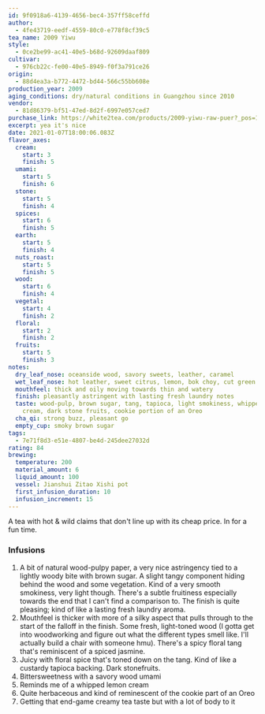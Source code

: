 ```yaml
---
id: 9f0918a6-4139-4656-bec4-357ff58ceffd
author:
  - 4fe43719-eedf-4559-80c0-e778f8cf39c5
tea_name: 2009 Yiwu
style:
  - 0ce2be99-ac41-40e5-b68d-92609daaf809
cultivar:
  - 976cb22c-fe00-40e5-8949-f0f3a791ce26
origin:
  - 88d4ea3a-b772-4472-bd44-566c55bb608e
production_year: 2009
aging_conditions: dry/natural conditions in Guangzhou since 2010
vendor:
  - 81d86379-bf51-47ed-8d2f-6997e057ced7
purchase_link: https://white2tea.com/products/2009-yiwu-raw-puer?_pos=1&_sid=54a7452b1&_ss=r
excerpt: yea it's nice
date: 2021-01-07T18:00:06.083Z
flavor_axes:
  cream:
    start: 3
    finish: 5
  umami:
    start: 5
    finish: 6
  stone:
    start: 5
    finish: 4
  spices:
    start: 6
    finish: 5
  earth:
    start: 5
    finish: 4
  nuts_roast:
    start: 5
    finish: 5
  wood:
    start: 6
    finish: 4
  vegetal:
    start: 4
    finish: 2
  floral:
    start: 2
    finish: 2
  fruits:
    start: 5
    finish: 3
notes:
  dry_leaf_nose: oceanside wood, savory sweets, leather, caramel
  wet_leaf_nose: hot leather, sweet citrus, lemon, bok choy, cut green chilis, menthol
  mouthfeel: thick and oily moving towards thin and watery
  finish: pleasantly astringent with lasting fresh laundry notes
  taste: wood-pulp, brown sugar, tang, tapioca, light smokiness, whipped lemon
    cream, dark stone fruits, cookie portion of an Oreo
  cha_qi: strong buzz, pleasant go
  empty_cup: smoky brown sugar
tags:
  - 7e71f8d3-e51e-4807-be4d-245dee27032d
rating: 84
brewing:
  temperature: 200
  material_amount: 6
  liquid_amount: 100
  vessel: Jianshui Zitao Xishi pot
  first_infusion_duration: 10
  infusion_increment: 15
---
```

A tea with hot & wild claims that don't line up with its cheap price. In for a fun time.

### Infusions

1. A bit of natural wood-pulpy paper, a very nice astringency tied to a lightly woody bite with brown sugar. A slight tangy component hiding behind the wood and some vegetation. Kind of a very smooth smokiness, very light though. There's a subtle fruitiness especially towards the end that I can't find a comparison to. The finish is quite pleasing; kind of like a lasting fresh laundry aroma.
2. Mouthfeel is thicker with more of a silky aspect that pulls through to the start of the falloff in the finish. Some fresh, light-toned wood (I gotta get into woodworking and figure out what the different types smell like. I'll actually build a chair with someone hmu). There's a spicy floral tang that's reminiscent of a spiced jasmine.
3. Juicy with floral spice that's toned down on the tang. Kind of like a custardy tapioca backing. Dark stonefruits.
4. Bittersweetness with a savory wood umami
5. Reminds me of a whipped lemon cream
6. Quite herbaceous and kind of reminescent of the cookie part of an Oreo
7. Getting that end-game creamy tea taste but with a lot of body to it